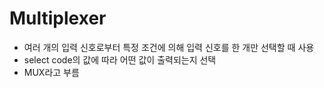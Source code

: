 # Multiplexer

- 여러 개의 입력 신호로부터 특정 조건에 의해 입력 신호를 한 개만 선택할 때 사용
- select code의 값에 따라 어떤 값이 출력되는지 선택
- MUX라고 부름